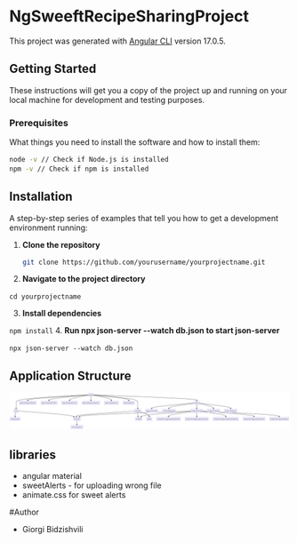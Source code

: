 # NgSweeftRecipeSharingProject

This project was generated with [Angular CLI](https://github.com/angular/angular-cli) version 17.0.5.

## Getting Started

These instructions will get you a copy of the project up and running on your local machine for development and testing purposes.

### Prerequisites

What things you need to install the software and how to install them:

```bash
node -v // Check if Node.js is installed
npm -v // Check if npm is installed
```

## Installation

A step-by-step series of examples that tell you how to get a development environment running:

1. **Clone the repository**

   ```bash
   git clone https://github.com/yourusername/yourprojectname.git

   ```

2. **Navigate to the project directory**

`cd yourprojectname`

3. **Install dependencies**

`npm install` 4. **Run npx json-server --watch db.json to start json-server**

`npx json-server --watch db.json`

## Application Structure

![structure image](./src/assets/images/diagram.png "Optional title")

## libraries

- angular material
- sweetAlerts - for uploading wrong file
- animate.css for sweet alerts

#Author

- Giorgi Bidzishvili
